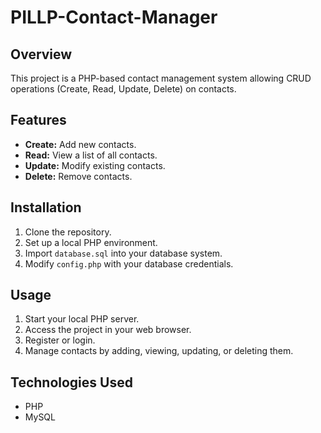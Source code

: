 # PILLP-Contact-Manager

## Overview
This project is a PHP-based contact management system allowing CRUD operations (Create, Read, Update, Delete) on contacts.

## Features
- **Create:** Add new contacts.
- **Read:** View a list of all contacts.
- **Update:** Modify existing contacts.
- **Delete:** Remove contacts.

## Installation
1. Clone the repository.
2. Set up a local PHP environment.
3. Import `database.sql` into your database system.
4. Modify `config.php` with your database credentials.

## Usage
1. Start your local PHP server.
2. Access the project in your web browser.
3. Register or login.
4. Manage contacts by adding, viewing, updating, or deleting them.

## Technologies Used
- PHP
- MySQL

